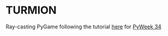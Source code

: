 # TURMION
Ray-casting PyGame following the tutorial [here](https://youtu.be/ECqUrT7IdqQ) for [PyWeek 34](https://pyweek.org/34/)
